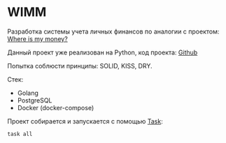 # WIMM

Разработка системы учета личных финансов по аналогии с проектом: <a href="https://whereismymoney.fun/">Where is my money?</a>

Данный проект уже реализован на Python, код проекта: <a href="https://github.com/DamirBashirov/WhereIsMyMoney">Github</a>

Попытка соблюсти принципы: SOLID, KISS, DRY.

Стек:
* Golang
* PostgreSQL
* Docker (docker-compose)

Проект собирается и запускается с помощью <a href="https://taskfile.dev">Task</a>:
```
task all
```